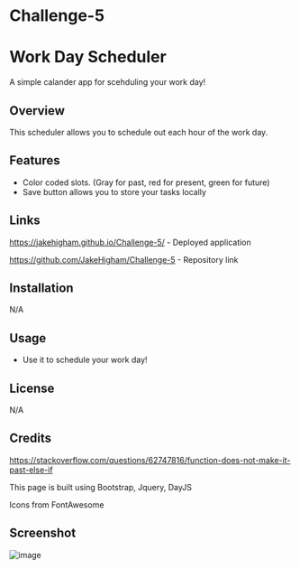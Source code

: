 # Challenge-5

# Work Day Scheduler

A simple calander app for scehduling your work day!

## Overview

This scheduler allows you to schedule out each hour of the work day.

## Features

- Color coded slots. (Gray for past, red for present, green for future)
- Save button allows you to store your tasks locally

## Links
https://jakehigham.github.io/Challenge-5/ - Deployed application

https://github.com/JakeHigham/Challenge-5 - Repository link

## Installation
N/A

## Usage

- Use it to schedule your work day!
  

## License

N/A

## Credits

https://stackoverflow.com/questions/62747816/function-does-not-make-it-past-else-if

This page is built using Bootstrap, Jquery, DayJS

Icons from FontAwesome

## Screenshot

![image](https://github.com/JakeHigham/Challenge-5/assets/149442786/ea9031e3-682d-4657-91db-30d680284bb7)
